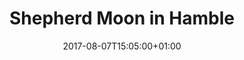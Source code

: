 ---
title: "Shepherd Moon in Hamble"
draft: false
path: "/imgs/gallery/img_8353.jpg"
description: "Shepherd Moon sitting peacefully moored up in Mercury marina before her Biscay crossing."
date: 2017-08-07T15:05:00+01:00
location: [50.87081111, -1.31027778]
portrait: false
---